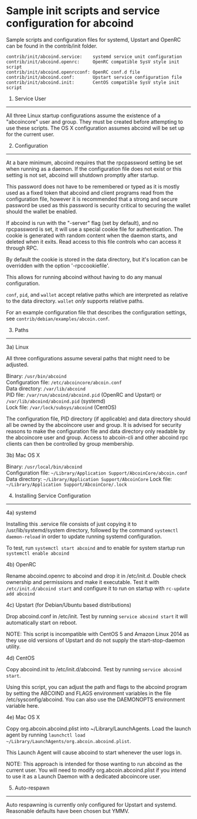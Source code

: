 Sample init scripts and service configuration for abcoind
==========================================================

Sample scripts and configuration files for systemd, Upstart and OpenRC
can be found in the contrib/init folder.

    contrib/init/abcoind.service:    systemd service unit configuration
    contrib/init/abcoind.openrc:     OpenRC compatible SysV style init script
    contrib/init/abcoind.openrcconf: OpenRC conf.d file
    contrib/init/abcoind.conf:       Upstart service configuration file
    contrib/init/abcoind.init:       CentOS compatible SysV style init script

1. Service User
---------------------------------

All three Linux startup configurations assume the existence of a "abcoincore" user
and group.  They must be created before attempting to use these scripts.
The OS X configuration assumes abcoind will be set up for the current user.

2. Configuration
---------------------------------

At a bare minimum, abcoind requires that the rpcpassword setting be set
when running as a daemon.  If the configuration file does not exist or this
setting is not set, abcoind will shutdown promptly after startup.

This password does not have to be remembered or typed as it is mostly used
as a fixed token that abcoind and client programs read from the configuration
file, however it is recommended that a strong and secure password be used
as this password is security critical to securing the wallet should the
wallet be enabled.

If abcoind is run with the "-server" flag (set by default), and no rpcpassword is set,
it will use a special cookie file for authentication. The cookie is generated with random
content when the daemon starts, and deleted when it exits. Read access to this file
controls who can access it through RPC.

By default the cookie is stored in the data directory, but it's location can be overridden
with the option '-rpccookiefile'.

This allows for running abcoind without having to do any manual configuration.

`conf`, `pid`, and `wallet` accept relative paths which are interpreted as
relative to the data directory. `wallet` *only* supports relative paths.

For an example configuration file that describes the configuration settings,
see `contrib/debian/examples/abcoin.conf`.

3. Paths
---------------------------------

3a) Linux

All three configurations assume several paths that might need to be adjusted.

Binary:              `/usr/bin/abcoind`  
Configuration file:  `/etc/abcoincore/abcoin.conf`  
Data directory:      `/var/lib/abcoind`  
PID file:            `/var/run/abcoind/abcoind.pid` (OpenRC and Upstart) or `/var/lib/abcoind/abcoind.pid` (systemd)  
Lock file:           `/var/lock/subsys/abcoind` (CentOS)  

The configuration file, PID directory (if applicable) and data directory
should all be owned by the abcoincore user and group.  It is advised for security
reasons to make the configuration file and data directory only readable by the
abcoincore user and group.  Access to abcoin-cli and other abcoind rpc clients
can then be controlled by group membership.

3b) Mac OS X

Binary:              `/usr/local/bin/abcoind`  
Configuration file:  `~/Library/Application Support/AbcoinCore/abcoin.conf`  
Data directory:      `~/Library/Application Support/AbcoinCore`
Lock file:           `~/Library/Application Support/AbcoinCore/.lock`

4. Installing Service Configuration
-----------------------------------

4a) systemd

Installing this .service file consists of just copying it to
/usr/lib/systemd/system directory, followed by the command
`systemctl daemon-reload` in order to update running systemd configuration.

To test, run `systemctl start abcoind` and to enable for system startup run
`systemctl enable abcoind`

4b) OpenRC

Rename abcoind.openrc to abcoind and drop it in /etc/init.d.  Double
check ownership and permissions and make it executable.  Test it with
`/etc/init.d/abcoind start` and configure it to run on startup with
`rc-update add abcoind`

4c) Upstart (for Debian/Ubuntu based distributions)

Drop abcoind.conf in /etc/init.  Test by running `service abcoind start`
it will automatically start on reboot.

NOTE: This script is incompatible with CentOS 5 and Amazon Linux 2014 as they
use old versions of Upstart and do not supply the start-stop-daemon utility.

4d) CentOS

Copy abcoind.init to /etc/init.d/abcoind. Test by running `service abcoind start`.

Using this script, you can adjust the path and flags to the abcoind program by
setting the ABCOIND and FLAGS environment variables in the file
/etc/sysconfig/abcoind. You can also use the DAEMONOPTS environment variable here.

4e) Mac OS X

Copy org.abcoin.abcoind.plist into ~/Library/LaunchAgents. Load the launch agent by
running `launchctl load ~/Library/LaunchAgents/org.abcoin.abcoind.plist`.

This Launch Agent will cause abcoind to start whenever the user logs in.

NOTE: This approach is intended for those wanting to run abcoind as the current user.
You will need to modify org.abcoin.abcoind.plist if you intend to use it as a
Launch Daemon with a dedicated abcoincore user.

5. Auto-respawn
-----------------------------------

Auto respawning is currently only configured for Upstart and systemd.
Reasonable defaults have been chosen but YMMV.
